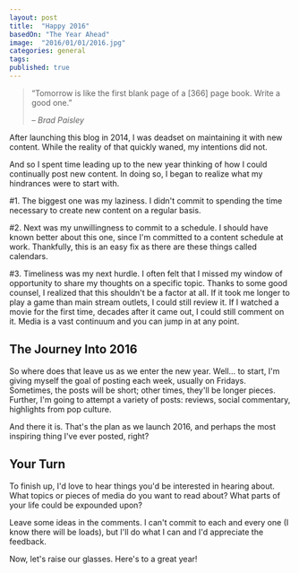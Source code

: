 ```yaml
---
layout: post
title:  "Happy 2016"
basedOn: "The Year Ahead"
image:  "2016/01/01/2016.jpg"
categories: general
tags: 
published: true
---
```


<blockquote>
  <p>
    &ldquo;Tomorrow is like the first blank page of a [366] page book. Write a good one.&rdquo;
  </p>

  <cite>
    &ndash; Brad Paisley
  </cite>
</blockquote>

After launching this blog in 2014, I was deadset on maintaining it with new content. While the reality of that quickly waned, my intentions did not.

And so I spent time leading up to the new year thinking of how I could continually post new content. In doing so, I began to realize what my hindrances were to start with.

\#1. The biggest one was my laziness. I didn't commit to spending the time necessary to create new content on a regular basis.

\#2. Next was my unwillingness to commit to a schedule. I should have known better about this one, since I'm committed to a content schedule at work. Thankfully, this is an easy fix as there are these things called calendars.

\#3. Timeliness was my next hurdle. I often felt that I missed my window of opportunity to share my thoughts on a specific topic. Thanks to some good counsel, I realized that this shouldn't be a factor at all. If it took me longer to play a game than main stream outlets, I could still review it. If I watched a movie for the first time, decades after it came out, I could still comment on it. Media is a vast continuum and you can jump in at any point.

<h2>The Journey Into 2016</h2>
So where does that leave us as we enter the new year. Well&hellip; to start, I'm giving myself the goal of posting each week, usually on Fridays. Sometimes, the posts will be short; other times, they'll be longer pieces. Further, I'm going to attempt a variety of posts: reviews, social commentary, highlights from pop culture.

And there it is. That's the plan as we launch 2016, and perhaps the most inspiring thing I've ever posted, right?

<h2>Your Turn</h2>
To finish up, I'd love to hear things you'd be interested in hearing about. What topics or pieces of media do you want to read about? What parts of your life could be expounded upon?

Leave some ideas in the comments. I can't commit to each and every one (I know there will be loads), but I'll do what I can and I'd appreciate the feedback.

Now, let's raise our glasses. Here's to a great year!
